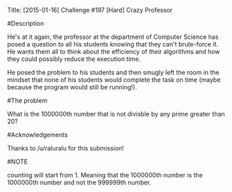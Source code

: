 Title: [2015-01-16] Challenge #197 [Hard] Crazy Professor

#Description

He's at it again, the professor at the department of Computer Science has posed a question to all his students knowing that they can't brute-force it. He wants them all to think about the efficiency of their algorithms and how they could possibly reduce the execution time.

He posed the problem to his students and then smugly left the room in the mindset that none of his students would complete the task on time (maybe because the program would still be running!).

#The problem

What is the 1000000th number that is not divisble by any prime greater than 20?

#Acknowledgements

Thanks to /u/raluralu for this submission!


#NOTE 

counting will start from 1. Meaning that the 1000000th number is the 1000000th number and not the 999999th number.